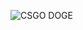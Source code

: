 ![CSGO DOGE](https://www.clipartmax.com/png/middle/262-2626296_csgo-doge-sticker-cs-go-stickers-hd.png)
